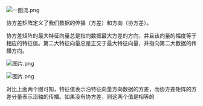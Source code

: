![一图流.png](https://upload-images.jianshu.io/upload_images/1936544-d7ba165c0df313de.png?imageMogr2/auto-orient/strip%7CimageView2/2/w/1240)


协方差矩阵定义了我们数据的传播（方差）和方向（协方差）。

协方差矩阵的最大特征向量总是指向数据最大方差的方向，并且该向量的幅度等于相应的特征值。第二大特征向量总是正交于最大特征向量，并指向第二大数据的传播方向。

![图片.png](https://upload-images.jianshu.io/upload_images/1936544-06bbc4f2b172b9dd.png?imageMogr2/auto-orient/strip%7CimageView2/2/w/1240)

![图片.png](https://upload-images.jianshu.io/upload_images/1936544-4685ae632401dea1.png?imageMogr2/auto-orient/strip%7CimageView2/2/w/1240)

对比上面两个图可知，特征值表示沿特征向量方向数据的方差，而协方差矩阵的方差分量表示沿轴的传播。如果没有协方差，则这两个值是相等的

